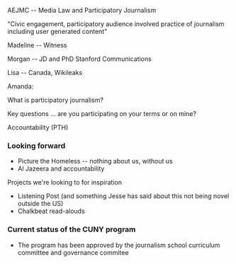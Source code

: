 AEJMC -- Media Law and Participatory Journalism

"Civic engagement, participatory audience involved practice of journalism including user generated content"

Madeline -- Witness

Morgan -- JD and PhD Stanford Communications

Lisa -- Canada, Wikileaks


Amanda:

What is participatory journalism?

Key questions ... are you participating on your terms or on mine? 

Accountability (PTH)


### Looking forward


* Picture the Homeless -- nothing about us, without us
* Al Jazeera and accountability

Projects we're looking to for inspiration
* Listening Post (and something Jesse has said about this not being novel outside the US)
* Chalkbeat read-alouds


### Current status of the CUNY program

* The program has been approved by the journalism school curriculum committee and governance commitee
